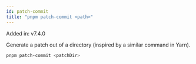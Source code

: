 ```yaml
---
id: patch-commit
title: "pnpm patch-commit <path>"
---
```


Added in: v7.4.0

Generate a patch out of a directory (inspired by a similar command in Yarn).

```sh
pnpm patch-commit <patchDir>
```
